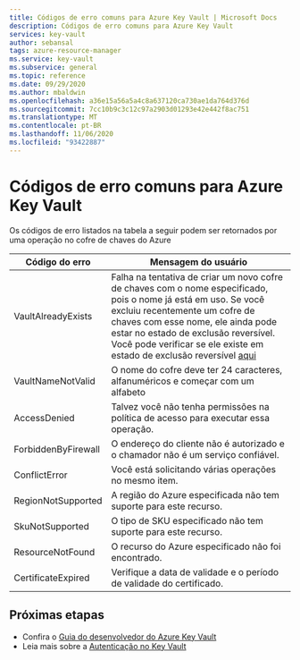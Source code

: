 ```yaml
---
title: Códigos de erro comuns para Azure Key Vault | Microsoft Docs
description: Códigos de erro comuns para Azure Key Vault
services: key-vault
author: sebansal
tags: azure-resource-manager
ms.service: key-vault
ms.subservice: general
ms.topic: reference
ms.date: 09/29/2020
ms.author: mbaldwin
ms.openlocfilehash: a36e15a56a5a4c8a637120ca730ae1da764d376d
ms.sourcegitcommit: 7cc10b9c3c12c97a2903d01293e42e442f8ac751
ms.translationtype: MT
ms.contentlocale: pt-BR
ms.lasthandoff: 11/06/2020
ms.locfileid: "93422887"
---
```

# <a name="common-error-codes-for-azure-key-vault"></a>Códigos de erro comuns para Azure Key Vault

Os códigos de erro listados na tabela a seguir podem ser retornados por uma operação no cofre de chaves do Azure

| Código do erro | Mensagem do usuário |
|--|--|
| VaultAlreadyExists |  Falha na tentativa de criar um novo cofre de chaves com o nome especificado, pois o nome já está em uso. Se você excluiu recentemente um cofre de chaves com esse nome, ele ainda pode estar no estado de exclusão reversível. Você pode verificar se ele existe em estado de exclusão reversível [aqui](https://docs.microsoft.com/azure/key-vault/general/key-vault-recovery?tabs=azure-portal#list-recover-or-purge-a-soft-deleted-key-vault) |
| VaultNameNotValid |  O nome do cofre deve ter 24 caracteres, alfanuméricos e começar com um alfabeto |
| AccessDenied |  Talvez você não tenha permissões na política de acesso para executar essa operação. |
| ForbiddenByFirewall |  O endereço do cliente não é autorizado e o chamador não é um serviço confiável. |
| ConflictError |  Você está solicitando várias operações no mesmo item.  |
| RegionNotSupported |  A região do Azure especificada não tem suporte para este recurso. |
| SkuNotSupported |  O tipo de SKU especificado não tem suporte para este recurso. |
| ResourceNotFound |  O recurso do Azure especificado não foi encontrado. |
| CertificateExpired |  Verifique a data de validade e o período de validade do certificado. |


## <a name="next-steps"></a>Próximas etapas

- Confira o [Guia do desenvolvedor do Azure Key Vault](developers-guide.md)
- Leia mais sobre a [Autenticação no Key Vault](authentication.md)
